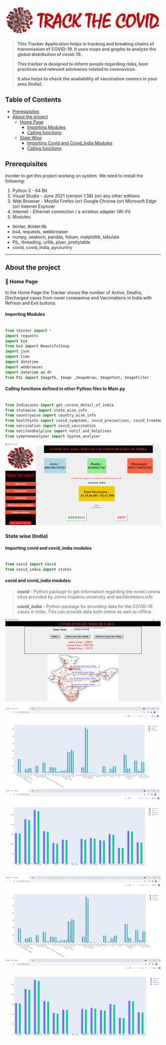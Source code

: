 <img src="https://github.com/deepthiinduri/TRACK_THE_COVID/blob/main/TRACK_THE_COVID/TRACK%20THE%20COVID%20LOGO.png">

> **This Tracker Application helps in tracking and breaking chains of transmission of COVID-19. It uses maps and graphs to analyze the global distribution of covid-19.**
> 
> **This tracker is designed to inform people regarding risks, best practices and relevant advisories related to coronavirus.**
> 
> **It also helps to check the availability of vaccination centers in your area (India).**


## Table of Contents

- [Prerequisites](#prerequisites)
- [About the project](#about-the-project)
  - [Home Page](#-home-page)
    - [Importing Modules](#importing-modules)
    - [Calling functions](#calling-functions-defined-in-other-python-files-to-mainpy)
  - [State Wise](#state-wise-india)
    - [Importing Covid and Coivd_India Modules](#importing-covid-and-covid_india-modules)
    - [Calling functions](#calling-functions-defined-in-other-python-files-to-mainpy)


## Prerequisites

Inorder to get this project working on system. We need to install the following:
1. Python 3 - 64 Bit
2. Visual Studio - June 2021 (version 1.58) (or) any other editions
3. Web Browser - Mozilla Firefox (or) Google Chrome (or) Microsoft Edge (or) Internet Explorer
4. Internet - Ethernet connection / a wireless adapter (Wi-Fi)
5. Modules:
* tkinter, tkinter.ttk
* bs4, requests, webbrowser
* numpy, seaborn, pandas, folium, matplotlib, tabulate
* PIL, threading, urllib, plyer, prettytable
* covid, covid_india, pycountry

___

## About the project

### 🏡 Home Page

In the Home Page the Tracker shows the number of Active, Deaths, Discharged cases from novel coronavirus and Vaccinations in India with Refresh and Exit buttons.

#### Importing Modules

```python

from tkinter import *
import requests
import bs4
from bs4 import BeautifulSoup
import json
import time
import datetime
import webbrowser
import datetime as dt
from PIL import ImageTk, Image ,ImageDraw, ImageFont, ImageFilter

```

#### Calling functions defined in other Python files to Main.py

```python

from Indiacases import get_corona_detail_of_india
from statewise import state_wise_info
from countrywise import country_wise_info
from healthinfo import covid_symptoms, covid_precautions, covid_treatments
from vaccination import covid_vaccination
from notifandhelpline import notif_and_helplines
from symptomanalyser import Syptom_analyser

```

<img src="https://github.com/deepthiinduri/TRACK_THE_COVID/blob/main/TRACK_THE_COVID/Home%20Page.png">


### State wise (India) ###

#### Importing covid and covid_india modules

```python

from covid import Covid
from covid_india import states

```
#### covid and covid_india modules:
> ***covid*** - Python package to get information regarding the novel corona virus provided by Johns Hopkins university and worldometers.info
> 
> ***covid_india*** - Python package for providing data for the COVID-19 cases in India. This can provide data both online as well as offline.

<img src="https://github.com/deepthiinduri/TRACK_THE_COVID/blob/main/TRACK_THE_COVID/State%20Wise.png">

<p float = "left">
  <img src="https://github.com/deepthiinduri/TRACK_THE_COVID/blob/main/TRACK_THE_COVID/State%20Wise%20Graph.png" width = "500">
  <img src="https://github.com/deepthiinduri/TRACK_THE_COVID/blob/main/TRACK_THE_COVID/District%20Wise%20Graph.png" width = "500"> 
</p>

<img src="https://github.com/deepthiinduri/TRACK_THE_COVID/blob/main/TRACK_THE_COVID/State%20Wise%20Graph.png" width="510"/> <img src="https://github.com/deepthiinduri/TRACK_THE_COVID/blob/main/TRACK_THE_COVID/District%20Wise%20Graph.png" width="510"/> 
